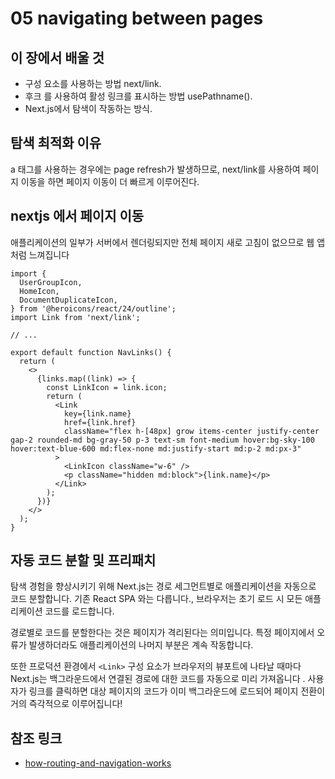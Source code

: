 # 05 navigating between pages

## 이 장에서 배울 것

- 구성 요소를 사용하는 방법 next/link.
- 후크 를 사용하여 활성 링크를 표시하는 방법 usePathname().
- Next.js에서 탐색이 작동하는 방식.

## 탐색 최적화 이유

a 태그를 사용하는 경우에는 page refresh가 발생하므로, next/link를 사용하여 페이지 이동을 하면 페이지 이동이 더 빠르게 이루어진다.

## nextjs 에서 페이지 이동

애플리케이션의 일부가 서버에서 렌더링되지만 전체 페이지 새로 고침이 없으므로 웹 앱처럼 느껴집니다

```tsx
import {
  UserGroupIcon,
  HomeIcon,
  DocumentDuplicateIcon,
} from '@heroicons/react/24/outline';
import Link from 'next/link';

// ...

export default function NavLinks() {
  return (
    <>
      {links.map((link) => {
        const LinkIcon = link.icon;
        return (
          <Link
            key={link.name}
            href={link.href}
            className="flex h-[48px] grow items-center justify-center gap-2 rounded-md bg-gray-50 p-3 text-sm font-medium hover:bg-sky-100 hover:text-blue-600 md:flex-none md:justify-start md:p-2 md:px-3"
          >
            <LinkIcon className="w-6" />
            <p className="hidden md:block">{link.name}</p>
          </Link>
        );
      })}
    </>
  );
}
```

## 자동 코드 분할 및 프리패치

탐색 경험을 향상시키기 위해 Next.js는 경로 세그먼트별로 애플리케이션을 자동으로 코드 분할합니다. 기존 React SPA 와는 다릅니다., 브라우저는 초기 로드 시 모든 애플리케이션 코드를 로드합니다.

경로별로 코드를 분할한다는 것은 페이지가 격리된다는 의미입니다. 특정 페이지에서 오류가 발생하더라도 애플리케이션의 나머지 부분은 계속 작동합니다.

또한 프로덕션 환경에서 `<Link>` 구성 요소가 브라우저의 뷰포트에 나타날 때마다 Next.js는 백그라운드에서 연결된 경로에 대한 코드를 자동으로 미리 가져옵니다 . 사용자가 링크를 클릭하면 대상 페이지의 코드가 이미 백그라운드에 로드되어 페이지 전환이 거의 즉각적으로 이루어집니다!

## 참조 링크

- [how-routing-and-navigation-works](https://nextjs.org/docs/app/building-your-application/routing/linking-and-navigating#how-routing-and-navigation-works)
